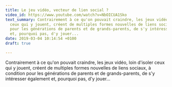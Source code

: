 ```yaml
---
title: Le jeu vidéo, vecteur de lien social ?
video_id: https://www.youtube.com/watch?v=NbOICUA1Sko
text_summary: Contrairement à ce qu'on pouvait craindre, les jeux vidéo, loin d'isoler
  ceux qui y jouent, créent de multiples formes nouvelles de liens sociaux, à condition
  pour les générations de parents et de grands-parents, de s'y intéresser également
  et, pourquoi pas, d'y jouer...
date: 2019-03-04 10:14:54 +0100
draft: true

---
```

Contrairement à ce qu'on pouvait craindre, les jeux vidéo, loin d'isoler ceux qui y jouent, créent de multiples formes nouvelles de liens sociaux, à condition pour les générations de parents et de grands-parents, de s'y intéresser également et, pourquoi pas, d'y jouer...